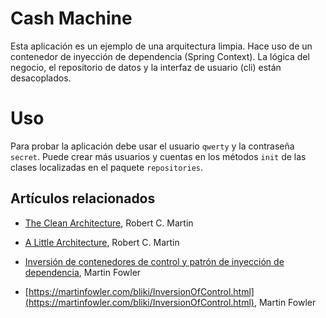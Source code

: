 # Cash Machine

Esta aplicación es un ejemplo de una arquitectura limpia. Hace uso de un contenedor
de inyección de dependencia (Spring Context). La lógica del negocio, el
repositorio de datos y la interfaz de usuario (cli) están desacoplados.

# Uso

Para probar la aplicación debe usar el usuario `qwerty` y la contraseña `secret`.
Puede crear más usuarios y cuentas en los métodos `init` de las clases localizadas
en el paquete `repositories`.

## Artículos relacionados

* [The Clean Architecture](https://blog.cleancoder.com/uncle-bob/2012/08/13/the-clean-architecture.html),
  Robert C. Martin
  
* [A Little Architecture](https://blog.cleancoder.com/uncle-bob/2016/01/04/ALittleArchitecture.html),
  Robert C. Martin
  
* [Inversión de contenedores de control y patrón de inyección de dependencia](https://martinfowler.com/articles/injection.html),
  Martin Fowler

* [https://martinfowler.com/bliki/InversionOfControl.html](https://martinfowler.com/bliki/InversionOfControl.html),
  Martin Fowler